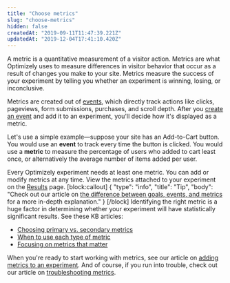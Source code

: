 ```yaml
---
title: "Choose metrics"
slug: "choose-metrics"
hidden: false
createdAt: "2019-09-11T11:47:39.221Z"
updatedAt: "2019-12-04T17:41:10.420Z"
---
```

A metric is a quantitative measurement of a visitor action. Metrics are what Optimizely uses to measure differences in visitor behavior that occur as a result of changes you make to your site. Metrics measure the success of your experiment by telling you whether an experiment is winning, losing, or inconclusive.

Metrics are created out of [events](https://help.optimizely.com/Measure_success%3A_Track_visitor_behaviors/Events%3A_Tracking_clicks%2C_pageviews%2C_and_other_visitor_actions), which directly track actions like clicks, pageviews, form submissions, purchases, and scroll depth. After you [create an event](doc:create-events) and add it to an experiment, you'll decide how it's displayed as a metric.

Let's use a simple example&mdash;suppose your site has an Add-to-Cart button. You would use an **event** to track every time the button is clicked. You would use a **metric** to measure the percentage of users who added to cart least once, or alternatively the average number of items added per user. 

Every Optimizely experiment needs at least one metric. You can add or modify metrics at any time. View the metrics attached to your experiment on the [Results](doc:analyze-results) page.
[block:callout]
{
  "type": "info",
  "title": "Tip",
  "body": "Check out our article on [the difference between goals, events, and metrics](https://help.optimizely.com/Measure_success%3A_Track_visitor_behaviors/What's_the_difference_between_goals%2C_events%2C_and_metrics) for a more in-depth explanation."
}
[/block]
Identifying the right metric is a huge factor in determining whether your experiment will have statistically significant results. See these KB articles:
 -  [Choosing primary vs. secondary metrics](https://help.optimizely.com/Ideate_and_Hypothesize/Primary_and_secondary_metrics_and_monitoring_metrics)
 -  [When to use each type of metric](https://help.optimizely.com/Measure_success%3A_Track_visitor_behaviors/When_to_use_each_type_of_metric_in_Optimizely_X)
 -  [Focusing on metrics that matter](https://help.optimizely.com/Ideate_and_Hypothesize/Improve_metrics_that_matter_with_your_optimization_program)

When you're ready to start working with metrics, see our article on [adding metrics to an experiment](https://help.optimizely.com/Measure_success%3A_Track_visitor_behaviors/Create_a_metric_in_Optimizely_X). And of course, if you run into trouble, check out our article on [troubleshooting metrics](https://help.optimizely.com/Troubleshoot_Problems/Troubleshooting%3A_Metrics_don't_track_correctly_in_Optimizely_X).